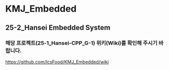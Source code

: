 # KMJ_Embedded
## 25-2_Hansei Embedded System
### 해당 프로젝트(25-1_Hansei-CPP_G-1) 위키(Wiki)를 확인해 주시기 바랍니다.
https://github.com/IcsFood/KMJ_Embedded/wiki
